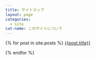 ```yaml
---
title: サイトマップ
layout: page
categories: 
  - site
cat-name: このサイトについて
---
```




 {% for post in site.posts %}
  <a href="{{site.baseurl}}{{post.url}}">{{post.title}}</a>


 {% endfor %}

